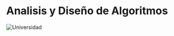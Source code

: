 # Analisis y Diseño de Algoritmos
![Universidad](http://dachcolombia.com/wp-content/uploads/2017/07/7993_universidad-de-san-buenaventura.jpg)
